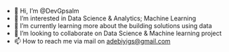 - 👋 Hi, I’m @DevGpsalm
- 👀 I’m interested in Data Science & Analytics; Machine Learning
- 🌱 I’m currently learning more about the building solutions using data
- 💞️ I’m looking to collaborate on Data Science & Machine learning project
- 📫 How to reach me via mail on adebiyigs@gmail.com

<!---
DevGpsalm/DevGpsalm is a ✨ special ✨ repository because its `README.md` (this file) appears on your GitHub profile.
You can click the Preview link to take a look at your changes.
--->

